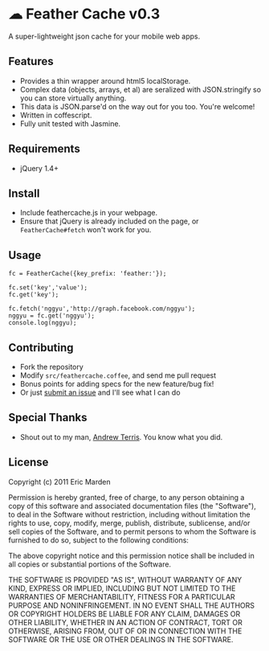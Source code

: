 # ☁ Feather Cache v0.3

A super-lightweight json cache for your mobile web apps.

## Features 
  - Provides a thin wrapper around html5 localStorage.
  - Complex data (objects, arrays, et al) are seralized with JSON.stringify so you can store virtually anything.
  - This data is JSON.parse'd on the way out for you too. You're welcome!
  - Written in coffescript. 
  - Fully unit tested with Jasmine.

## Requirements
  - jQuery 1.4+

## Install
 - Include feathercache.js in your webpage. 
 - Ensure that jQuery is already included on the page, or `FeatherCache#fetch` won't work for you.

## Usage
  
````
fc = FeatherCache({key_prefix: 'feather:'});

fc.set('key','value');
fc.get('key');

fc.fetch('nggyu','http://graph.facebook.com/nggyu');
nggyu = fc.get('nggyu');
console.log(nggyu);
````

## Contributing

 - Fork the repository
 - Modify `src/feathercache.coffee`, and send me pull request
 - Bonus points for adding specs for the new feature/bug fix!
 - Or just [submit an issue](https://github.com/xentek/feathercache/issues) and I'll see what I can do

## Special Thanks

  - Shout out to my man, [Andrew Terris](http://twitter.com/aterris). You know what you did.
 
## License

Copyright (c) 2011 Eric Marden 

Permission is hereby granted, free of charge, to any person obtaining
a copy of this software and associated documentation files (the
"Software"), to deal in the Software without restriction, including
without limitation the rights to use, copy, modify, merge, publish,
distribute, sublicense, and/or sell copies of the Software, and to
permit persons to whom the Software is furnished to do so, subject to
the following conditions:

The above copyright notice and this permission notice shall be
included in all copies or substantial portions of the Software.

THE SOFTWARE IS PROVIDED "AS IS", WITHOUT WARRANTY OF ANY KIND,
EXPRESS OR IMPLIED, INCLUDING BUT NOT LIMITED TO THE WARRANTIES OF
MERCHANTABILITY, FITNESS FOR A PARTICULAR PURPOSE AND
NONINFRINGEMENT. IN NO EVENT SHALL THE AUTHORS OR COPYRIGHT HOLDERS BE
LIABLE FOR ANY CLAIM, DAMAGES OR OTHER LIABILITY, WHETHER IN AN ACTION
OF CONTRACT, TORT OR OTHERWISE, ARISING FROM, OUT OF OR IN CONNECTION
WITH THE SOFTWARE OR THE USE OR OTHER DEALINGS IN THE SOFTWARE.
